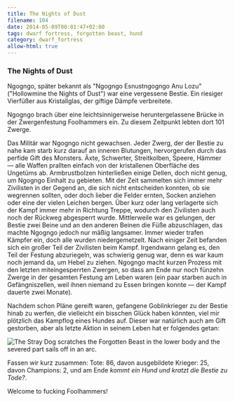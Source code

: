 ```yaml
---
title: The Nights of Dust
filename: 104
date: 2014-05-09T00:01:47+02:00
tags: dwarf fortress, forgotten beast, hund
category: dwarf_fortress
allow-html: true
---
```

### The Nights of Dust

<p>Ngogngo, später bekannt als "Ngogngo Esnustngogngo Anu Lozu" ("Hollowmine the Nights of Dust") war eine vergessene Bestie. Ein riesiger Vierfüßer aus Kristallglas, der giftige Dämpfe verbreitete.</p>

<p>Ngogngo brach über eine leichtsinnigerweise heruntergelassene Brücke in der Zwergenfestung Foolhammers ein. Zu diesem Zeitpunkt lebten dort 101 Zwerge.</p>

<p>Das Militär war Ngogngo nicht gewachsen. Jeder Zwerg, der der Bestie zu nahe kam starb kurz darauf an inneren Blutungen, hervorgerufen durch das perfide Gift des Monsters. Äxte, Schwerter, Streitkolben, Speere, Hämmer — alle Waffen prallten einfach von der kristallenen Oberfläche des Ungetüms ab. Armbrustbolzen hinterließen einige Dellen, doch nicht genug, um Ngogngo Einhalt zu gebieten. Mit der Zeit sammelten sich immer mehr Zivilisten in der Gegend an, die sich nicht entscheiden konnten, ob sie wegrennen sollten, oder doch lieber die Felder ernten, Socken anziehen oder eine der vielen Leichen bergen. Über kurz oder lang verlagerte sich der Kampf immer mehr in Richtung Treppe, wodurch den Zivilisten auch noch der Rückweg abgesperrt wurde. Mittlerweile war es gelungen, der Bestie zwei Beine und an den anderen Beinen die Füße abzuschlagen, das machte Ngogngo jedoch nur mäßig langsamer. Immer wieder trafen Kämpfer ein, doch alle wurden niedergemetzelt. Nach einiger Zeit befanden sich ein großer Teil der Zivilisten beim Kampf. Irgendwann gelang es, den Teil der Festung abzuriegeln, was schwierig genug war, denn es war kaum noch jemand da, um Hebel zu ziehen. Ngogngo macht kurzen Prozess mit den letzten miteingesperrten Zwergen, so dass am Ende nur noch fünzehn Zwerge in der gesamten Festung am Leben waren (ein paar starben auch in Gefängniszellen, weil ihnen niemand zu Essen bringen konnte — der Kampf dauerte zwei Monate).</p>

<p>Nachdem schon Pläne gereift waren, gefangene Goblinkrieger zu der Bestie hinab zu werfen, die vielleicht ein bisschen Glück haben könnten, viel mir plötzlich das Kampflog eines Hundes auf. Dieser war natürlich auch am Gift gestorben, aber als letzte Aktion in seinem Leben hat er folgendes getan:</p>

<p><img src="https://www.strangerthanusual.de/hosted_files/173/download" alt="The Stray Dog scratches the Forgotten Beast in the lower body and the severed part sails off in an arc."></p>

<p>Fassen wir kurz zusammen: Tote: 86, davon ausgebildete Krieger: 25, davon Champions: 2, und am Ende <em>kommt ein Hund und kratzt die Bestie zu Tode?</em>.</p>

<p>Welcome to fucking Foolhammers!</p>


